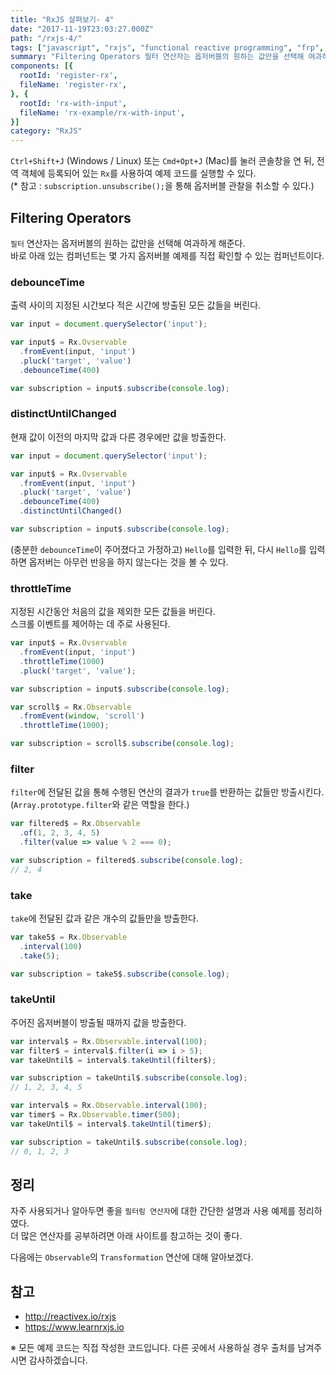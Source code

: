 ```yaml
---
title: "RxJS 살펴보기- 4"
date: "2017-11-19T23:03:27.000Z"
path: "/rxjs-4/"
tags: ["javascript", "rxjs", "functional reactive programming", "frp", "reactivex"]
summary: "Filtering Operators 필터 연산자는 옵저버블의 원하는 값만을 선택해 여과하게 해준다. 바로 아래 있는 컴퍼넌트는 몇 가지 옵저버블 예제를 직접 확인할 수 있는 컴퍼넌트이다."
components: [{
  rootId: 'register-rx',
  fileName: 'register-rx',
}, {
  rootId: 'rx-with-input',
  fileName: 'rx-example/rx-with-input',
}]
category: "RxJS"
---
```


`Ctrl+Shift+J` (Windows / Linux) 또는 `Cmd+Opt+J` (Mac)를 눌러 콘솔창을 연 뒤, 전역 객체에 등록되어 있는 `Rx`를 사용하여 예제 코드를 실행할 수 있다.<br />
(\* 참고 : `subscription.unsubscribe();`을 통해 옵저버블 관찰을 취소할 수 있다.)

<div class="none" id="register-rx"></div>

## Filtering Operators
`필터` 연산자는 옵저버블의 원하는 값만을 선택해 여과하게 해준다.<br />
바로 아래 있는 컴퍼넌트는 몇 가지 옵저버블 예제를 직접 확인할 수 있는 컴퍼넌트이다.

<div id="rx-with-input"></div>

### debounceTime
출력 사이의 지정된 시간보다 적은 시간에 방출된 모든 값들을 버린다.

```js
var input = document.querySelector('input');

var input$ = Rx.Ovservable
  .fromEvent(input, 'input')
  .pluck('target', 'value')
  .debounceTime(400)

var subscription = input$.subscribe(console.log);
```

### distinctUntilChanged
현재 값이 이전의 마지막 값과 다른 경우에만 값을 방출한다.

```js
var input = document.querySelector('input');

var input$ = Rx.Ovservable
  .fromEvent(input, 'input')
  .pluck('target', 'value')
  .debounceTime(400)
  .distinctUntilChanged()

var subscription = input$.subscribe(console.log);
```

(충분한 `debounceTime`이 주어졌다고 가정하고) `Hello`를 입력한 뒤, 다시 `Hello`를 입력하면 옵저버는 아무런 반응을 하지 않는다는 것을 볼 수 있다.

### throttleTime
지정된 시간동안 처음의 값을 제외한 모든 값들을 버린다.<br />
스크롤 이벤트를 제어하는 데 주로 사용된다.

```js
var input$ = Rx.Ovservable
  .fromEvent(input, 'input')
  .throttleTime(1000)
  .pluck('target', 'value');

var subscription = input$.subscribe(console.log);

var scroll$ = Rx.Observable
  .fromEvent(window, 'scroll')
  .throttleTime(1000);

var subscription = scroll$.subscribe(console.log);
```

### filter
`filter`에 전달된 값을 통해 수행된 연산의 결과가 `true`를 반환하는 값들만 방출시킨다.<br />
(`Array.prototype.filter`와 같은 역할을 한다.)

```js
var filtered$ = Rx.Observable
  .of(1, 2, 3, 4, 5)
  .filter(value => value % 2 === 0);

var subscription = filtered$.subscribe(console.log);
// 2, 4
```

### take
`take`에 전달된 값과 같은 개수의 값들만을 방출한다.

```js
var take5$ = Rx.Observable
  .interval(100)
  .take(5);

var subscription = take5$.subscribe(console.log);
```

### takeUntil
주어진 옵저버블이 방출될 때까지 값을 방출한다.

```js
var interval$ = Rx.Observable.interval(100);
var filter$ = interval$.filter(i => i > 5);
var takeUntil$ = interval$.takeUntil(filter$);

var subscription = takeUntil$.subscribe(console.log);
// 1, 2, 3, 4, 5

var interval$ = Rx.Observable.interval(100);
var timer$ = Rx.Observable.timer(500);
var takeUntil$ = interval$.takeUntil(timer$);

var subscription = takeUntil$.subscribe(console.log);
// 0, 1, 2, 3
```

## 정리
자주 사용되거나 알아두면 좋을 `필터링 연산자`에 대한 간단한 설명과 사용 예제를 정리하였다.<br />
더 많은 연산자를 공부하려면 아래 사이트를 참고하는 것이 좋다.<br />

다음에는 `Observable`의 `Transformation` 연산에 대해 알아보겠다.

## 참고
- http://reactivex.io/rxjs
- https://www.learnrxjs.io

※ 모든 예제 코드는 직접 작성한 코드입니다. 다른 곳에서 사용하실 경우 출처를 남겨주시면 감사하겠습니다.
